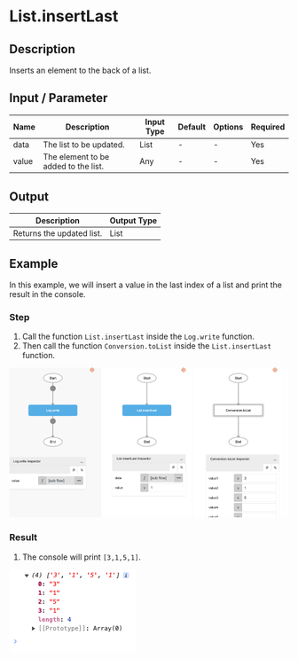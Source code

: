 # List.insertLast

## Description

Inserts an element to the back of a list.

## Input / Parameter

| Name | Description | Input Type | Default | Options | Required |
| ------ | ------ | ------ | ------ | ------ | ------ |
| data | The list to be updated. | List | - | - | Yes |
| value | The element to be added to the list. | Any | - | - | Yes |

## Output

| Description | Output Type |
| ------ | ------ |
| Returns the updated list. | List |

## Example

In this example, we will insert a value in the last index of a list and print the result in the console.

### Step

1. Call the function `List.insertLast` inside the `Log.write` function.
2. Then call the function `Conversion.toList` inside the `List.insertLast` function.

![](./insertLast-step-1.png)

### Result

1. The console will print `[3,1,5,1]`.

![](./insertLast-result-1.png)
